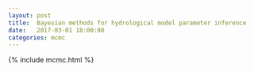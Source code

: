 ```yaml
---
layout: post
title:  Bayesian methods for hydrological model parameter inference
date:   2017-03-01 18:00:00
categories: mcmc
---
```

{% include mcmc.html %}
